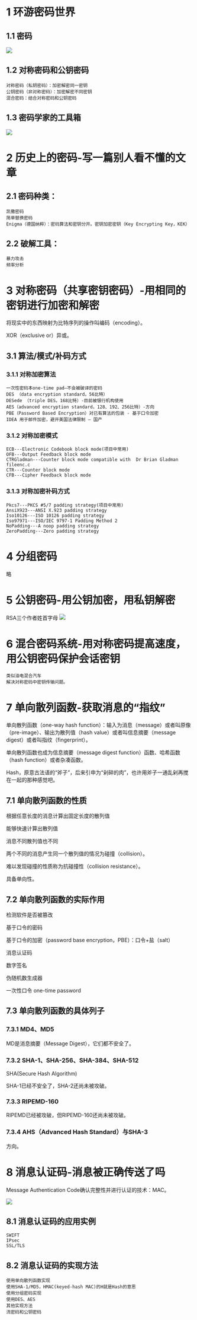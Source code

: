 # 1 环游密码世界

## 1.1 密码
![](src/main/resources/images/EncryptAndDecryptProgress.png)

## 1.2 对称密码和公钥密码
    对称密码（私钥密码）：加密解密同一密钥
    公钥密码（非对称密码）：加密解密不同密钥
    混合密码：结合对称密码和公钥密码

## 1.3 密码学家的工具箱
![](src/main/resources/images/CipherTools.png)


# 2 历史上的密码-写一篇别人看不懂的文章

## 2.1 密码种类：
    凯撒密码
    简单替换密码
    Enigma（德国纳粹）：密码算法和密钥分开。密钥加密密钥（Key Encrypting Key，KEK）
## 2.2 破解工具：
    暴力攻击
    频率分析


# 3 对称密码（共享密钥密码）-用相同的密钥进行加密和解密

将现实中的东西映射为比特序列的操作叫编码（encoding）。

XOR（exclusive or）异或。

## 3.1 算法/模式/补码方式

### 3.1.1 对称加密算法
    一次性密码本one-time pad—不会被破译的密码
    DES （data encryption standard，56比特）
    DESede （triple DES，168比特）-目前被银行机构使用
    AES（advanced encryption standard，128、192、256比特）-方向
    PBE（Password Based Encryption）对已有算法的包装 - 基于口令加密
    IDEA 用于邮件加密，避开美国法律限制 – 国产

### 3.1.2 对称加密模式
    ECB---Electronic Codebook block mode(项目中常用)
    OFB---Output Feedback block mode
    CTRGladman---Counter block mode compatible with  Dr Brian Gladman fileenc.c
    CTR---Counter block mode
    CFB---Cipher Feedback block mode

### 3.1.3 对称加密补码方式
    Pkcs7---PKCS #5/7 padding strategy(项目中常用)
    AnsiX923---ANSI X.923 padding strategy
    Iso10126---ISO 10126 padding strategy
    Iso97971---ISO/IEC 9797-1 Padding Method 2
    NoPadding---A noop padding strategy
    ZeroPadding---Zero padding strategy



# 4 分组密码
略

# 5 公钥密码-用公钥加密，用私钥解密
RSA三个作者姓首字母
![](src/main/resources/images/PublicKeyEncryption.png)

# 6 混合密码系统-用对称密码提高速度，用公钥密码保护会话密钥
    类似油电混合汽车
    解决对称密码中密钥传输问题。

# 7 单向散列函数-获取消息的“指纹”

单向散列函数（one-way hash function）：输入为消息（message）或者叫原像（pre-image）、输出为散列值（hash value）或者叫信息摘要（message digest）或者叫指纹（fingerprint）。

单向散列函数也成为信息摘要（message digest function）函数、哈希函数（hash function）或者杂凑函数。

Hash，原意古法语的“斧子”，后来引申为“剁碎的肉”，也许用斧子一通乱剁再搅在一起的那种感觉吧。

## 7.1 单向散列函数的性质

根据任意长度的消息计算出固定长度的散列值

能够快速计算出散列值

消息不同散列值也不同

两个不同的消息产生同一个散列值的情况为碰撞（collision）。

难以发现碰撞的性质称为抗碰撞性（collision resistance）。

具备单向性。


## 7.2 单向散列函数的实际作用

检测软件是否被篡改

基于口令的密码

基于口令的加密（password base encryption，PBE）：口令+盐（salt）

消息认证码

数字签名

伪随机数生成器

一次性口令 one-time password

## 7.3 单向散列函数的具体列子

### 7.3.1 MD4、MD5

MD是消息摘要（Message Digest），它们都不安全了。

### 7.3.2 SHA-1、SHA-256、SHA-384、SHA-512

SHA(Secure Hash Algorithm)

SHA-1已经不安全了，SHA-2还尚未被攻破。

### 7.3.3 RIPEMD-160

RIPEMD已经被攻破，但RIPEMD-160还尚未被攻破。

### 7.3.4 AHS（Advanced Hash Standard）与SHA-3

方向。

# 8 消息认证码-消息被正确传送了吗

Message Authentication Code确认完整性并进行认证的技术：MAC。

![](src/main/resources/images/HashMAC.png)

## 8.1 消息认证码的应用实例
    SWIFT
    IPsec
    SSL/TLS

## 8.2 消息认证码的实现方法
    使用单向散列函数实现
    使用SHA-1/MD5，HMAC(keyed-hash MAC)的H就是Hash的意思
    使用分组密码实现
    使用DES、AES
    其他实现方法
    流密码和公钥密码